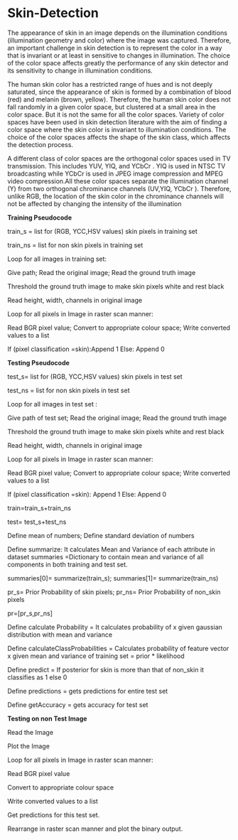 
# Skin-Detection

The appearance of skin in an image depends on the illumination conditions (illumination geometry and color) where the image was captured. Therefore, an
important challenge in skin detection is to represent the color in a way that is invariant or at least in sensitive to changes in illumination. The choice of the color space affects greatly the performance of any skin detector and its sensitivity to change in illumination conditions.

The human skin color has a restricted range of hues and is not deeply saturated, since
the appearance of skin is formed by a combination of blood (red) and melanin (brown,
yellow). Therefore, the human skin color does not fall randomly in a given color space,
but clustered at a small area in the color space. But it is not the same for all the color
spaces. Variety of color spaces have been used in skin detection literature with the aim
of finding a color space where the skin color is invariant to illumination conditions. The
choice of the color spaces affects the shape of the skin class, which affects the
detection process.

A different class of color spaces are the orthogonal color spaces used in TV
transmission. This includes YUV, YIQ, and YCbCr . YIQ is used in NTSC TV broadcasting
while YCbCr is used in JPEG image compression and MPEG video compression.All these
color spaces separate the illumination channel (Y) from two orthogonal chrominance
channels (UV,YIQ, YCbCr ). Therefore, unlike RGB, the location of the skin color in the
chrominance channels will not be affected by changing the intensity of the
illumination


**Training Pseudocode**


train_s = list for (RGB, YCC,HSV values) skin pixels in training set


train_ns = list for non skin pixels in training set


Loop for all images in training set:


Give path; Read the original image; Read the ground truth image


Threshold the ground truth image to make skin pixels white and rest black


Read height, width, channels in original image


Loop for all pixels in Image in raster scan manner:


Read BGR pixel value; Convert to appropriate colour space; Write converted values to a list

If (pixel classification =skin):Append 1 Else: Append 0


**Testing Pseudocode**

test_s= list for (RGB, YCC,HSV values) skin pixels in test set

test_ns = list for non skin pixels in test set

Loop for all images in test set :

Give path of test set; Read the original image; Read the ground truth image

Threshold the ground truth image to make skin pixels white and rest black

Read height, width, channels in original image

Loop for all pixels in Image in raster scan manner:

Read BGR pixel value; Convert to appropriate colour space; Write converted values to a list

If (pixel classification =skin): Append 1 Else: Append 0


train=train_s+train_ns

test= test_s+test_ns

Define mean of numbers; Define standard deviation of numbers

Define summarize: It calculates Mean and Variance of each attribute in dataset
summaries =Dictionary to contain mean and variance of all components in both
training and test set.

summaries[0]= summarize(train_s); summaries[1]= summarize(train_ns)

pr_s= Prior Probability of skin pixels; pr_ns= Prior Probability of non_skin pixels

pr=[pr_s,pr_ns]

Define calculate Probability = It calculates probability of x given gaussian distribution
with mean and variance

Define calculateClassProbabilities = Calculates probability of feature vector x given
mean and variance of training set = prior * likelihood

Define predict = If posterior for skin is more than that of non_skin it classifies as 1 else
0

Define predictions = gets predictions for entire test set

Define getAccuracy = gets accuracy for test set



**Testing on non Test Image**

Read the Image

Plot the Image

Loop for all pixels in Image in raster scan manner:

Read BGR pixel value

Convert to appropriate colour space

Write converted values to a list

Get predictions for this test set.

Rearrange in raster scan manner and plot the binary output.
